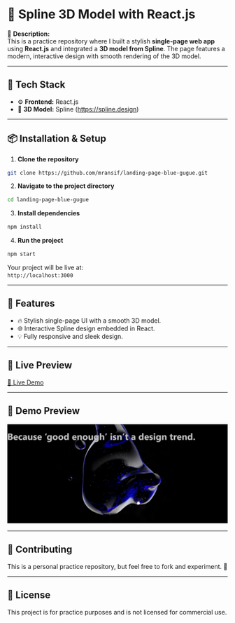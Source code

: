 # 🌟 Spline 3D Model with React.js  

🎯 **Description:**  
This is a practice repository where I built a stylish **single-page web app** using **React.js** and integrated a **3D model from Spline**. The page features a modern, interactive design with smooth rendering of the 3D model.

---

## 🚀 **Tech Stack**
- ⚙️ **Frontend:** React.js  
- 🎨 **3D Model:** Spline (https://spline.design)  

---

## 📦 **Installation & Setup**
1. **Clone the repository**
```bash
git clone https://github.com/mransif/landing-page-blue-gugue.git
```

2. **Navigate to the project directory**
```bash
cd landing-page-blue-gugue
```

3. **Install dependencies**
```bash
npm install
```

4. **Run the project**
```bash
npm start
```
Your project will be live at:  
`http://localhost:3000`

---

## 🌟 **Features**
- 🔥 Stylish single-page UI with a smooth 3D model.  
- 🌐 Interactive Spline design embedded in React.  
- 💡 Fully responsive and sleek design.

---

## 🎯 **Live Preview**

[🔗 Live Demo](https://landing-page-blue-gugue.vercel.app/)

---

## 🌟 Demo Preview  
![Demo](./src/assets/demo.png)


---

## 🤝 **Contributing**
This is a personal practice repository, but feel free to fork and experiment. 🚀  

---

## 📜 **License**
This project is for practice purposes and is not licensed for commercial use.

